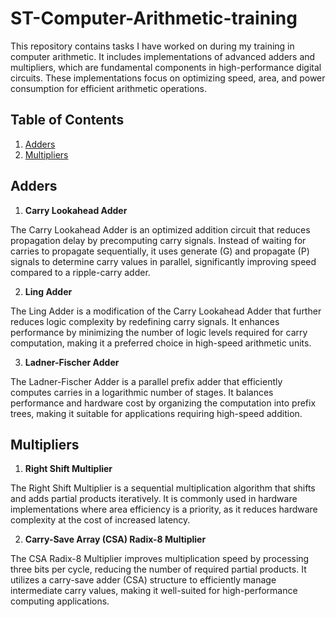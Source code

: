 # ST-Computer-Arithmetic-training
This repository contains tasks I have worked on during my training in computer arithmetic.
It includes implementations of advanced adders and multipliers, which are fundamental components 
in high-performance digital circuits.
These implementations focus on optimizing speed, area, and power consumption for efficient arithmetic operations.

## Table of Contents
1. [Adders](#Adders)
2. [Multipliers](#Multipliers)

## Adders

1. **Carry Lookahead Adder**

The Carry Lookahead Adder is an optimized addition circuit that reduces propagation delay 
by precomputing carry signals. Instead of waiting for carries to propagate sequentially, 
it uses generate (G) and propagate (P) signals to determine carry values in parallel, 
significantly improving speed compared to a ripple-carry adder.

2. **Ling Adder**

The Ling Adder is a modification of the Carry Lookahead Adder that further reduces logic complexity 
by redefining carry signals. It enhances performance by minimizing the number of logic levels 
required for carry computation, making it a preferred choice in high-speed arithmetic units.

3. **Ladner-Fischer Adder**

The Ladner-Fischer Adder is a parallel prefix adder that efficiently computes carries in 
a logarithmic number of stages. It balances performance and hardware cost by organizing 
the computation into prefix trees, making it suitable for applications requiring high-speed addition.


## Multipliers

1. **Right Shift Multiplier**

The Right Shift Multiplier is a sequential multiplication algorithm that shifts and adds 
partial products iteratively. It is commonly used in hardware implementations where area 
efficiency is a priority, as it reduces hardware complexity at the cost of increased latency.

2. **Carry-Save Array (CSA) Radix-8 Multiplier**

The CSA Radix-8 Multiplier improves multiplication speed by processing three bits per cycle,
reducing the number of required partial products. It utilizes a carry-save adder (CSA) structure 
to efficiently manage intermediate carry values, making it well-suited for high-performance 
computing applications.

